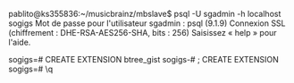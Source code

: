pablito@ks355836:~/musicbrainz/mbslave$ psql -U sgadmin -h localhost sogigs
Mot de passe pour l'utilisateur sgadmin : 
psql (9.1.9)
Connexion SSL (chiffrement : DHE-RSA-AES256-SHA, bits : 256)
Saisissez « help » pour l'aide.

sogigs=# CREATE EXTENSION btree_gist 
sogigs-# ;
CREATE EXTENSION
sogigs=# \q

